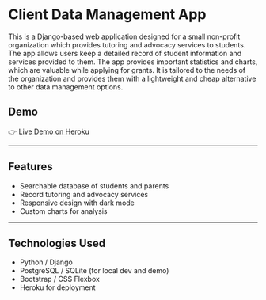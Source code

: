 # Client Data Management App

This is a Django-based web application designed for a small non-profit organization which provides tutoring and advocacy services to students. The app allows users keep a detailed record of student information and services provided to them. The app provides important statistics and charts, which are valuable while applying for grants. It is tailored to the needs of the organization and provides them with a lightweight and cheap alternative to other data management options. 

## Demo

👉 [Live Demo on Heroku](https://project-demo-app-884f0cd6a1f7.herokuapp.com/project/)

---

## Features

- Searchable database of students and parents
- Record tutoring and advocacy services
- Responsive design with dark mode
- Custom charts for analysis

---

## Technologies Used

- Python / Django
- PostgreSQL / SQLite (for local dev and demo)
- Bootstrap / CSS Flexbox
- Heroku for deployment
